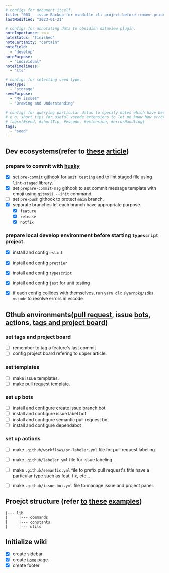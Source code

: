 ```yaml
---
# configs for document itself.
title: "003 - issue Backup for mindulle cli project before remove prior project using vite"
lastModified: "2023-01-21"

# configs for annotating data to obsidian dataview plugin.
noteImportance: ⭐⭐⭐
noteStatus: "finished"
noteCertanity: "certain"
noteField:
  - "develop"
notePurpose:
  - "individual"
noteTimeliness:
  - "lts"

# configs for selecting seed type.
seedType:
  - "storage"
seedPurpose:
  - "My issues"
  - "Drawing and Understanding"

# configs for querying particular datas to specify notes which have been noted expirences related to particular subject.
# e.g. short tips for useful vscode extensions to let me know how errors occur.
# tags=[#seed, #shortTip, #vscode, #extension, #errorHandling]
tags:
  - "seed"
---
```

## Dev ecosystems(refer to [these](https://yozm.wishket.com/magazine/detail/1796/) [article](http://blog.hwahae.co.kr/all/tech/tech-tech/9507/))
### prepare to commit with [husky](https://typicode.github.io/husky/#/)
- [x] set `pre-commit` githook for `unit testing` and to lint staged file using `lint-staged` library.
- [x] set `prepare-commit-msg` githook to set commit message template with emoji using `gitmoji --init` command.
- [ ] set `pre-push` githook to protect `main` branch.
- [x] separate branches let each branch have appropriate purpose.
  - [x] `feature`
  - [x] `release`
  - [x] `hotfix`

### prepare local develop environment before starting `typescript` project.
- [x] install and config `eslint`
- [x] install and config `prettier`
- [x] install and config `typescript`
- [x] install and config `jest` for unit testing
- [x] if each config collides with themselves, run `yarn dlx @yarnpkg/sdks vscode` to resolve errors in vscode


## Gthub environments([pull request](https://www.vantage-ai.com/blog/how-to-enforce-good-pull-requests-on-github), issue [b](https://github.com/robvanderleek/create-issue-branch)[o](https://github.com/marketplace/issue-label-bot)[t](https://github.com/marketplace/semantic-pull-requests)[s](https://docs.github.com/en/code-security/dependabot/working-with-dependabot/managing-pull-requests-for-dependency-updates#managing-dependabot-pull-requests-with-comment-commands), [a](https://github.com/marketplace/actions/issue-bot-action)[c](https://github.com/marketplace/actions/labeler)[t](https://github.com/marketplace/actions/pr-labeler)ions, [tags and project board](http://blog.hwahae.co.kr/all/tech/tech-tech/7407/))
### set tags and project board
- [ ] remember to tag a feature's last commit
- [ ] config project board refering to upper article.

### set templates
- [ ] make issue templates.
- [ ] make pull request template.

### set up bots
- [ ] install and configure create issue branch bot
- [ ] install and configure issue label bot
- [ ] install and configure semantic pull request bot
- [ ] install and configure dependabot

### set up actions
- [ ] make `.github/workflows/pr-labeler.yml` file for pull request labeling.
- [ ] make `.github/labeler.yml` file for issue labeling.
- [ ] make `.github/semantic.yml` file to prefix pull request's title have a particular type such as feat, fix, etc... 
- [ ] make `.github/issue-bot.yml` file to manage issue and project panel.


## Proejct structure (refer [to](https://github.com/carloscuesta/gitmoji-cli) [these](https://github.com/vuejs/vue-cli) [examples](https://docs.strapi.io/developer-docs/latest/setup-deployment-guides/file-structure.html))
```
|--- lib
|     |--- commands
|     |--- constants
|     |--- utils
```

## Initialize wiki
- [x] create sidebar
- [x] create [`Home`](https://github.com/mindulle/cli/wiki) page.
- [x] create footer